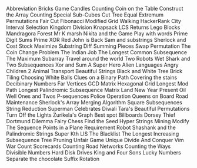 Abbreviation
Bricks Game
Candles Counting
Coin on the Table
Construct the Array
Counting Special Sub-Cubes
Cut Tree
Equal
Extremum Permutations
Fair Cut
Fibonacci Modified
Grid Walking
HackerRank City
Interval Selection
Kingdom Division
Knapsack
LCS Returns
Lego Blocks
Mandragora Forest
Mr K marsh
Nikita and the Game
Play with words
Prime Digit Sums
Prime XOR
Red John is Back
Sam and substrings
Sherlock and Cost
Stock Maximize
Substring Diff
Summing Pieces
Swap Permutation
The Coin Change Problem
The Indian Job
The Longest Common Subsequence
The Maximum Subarray
Travel around the world
Two Robots
Wet Shark and Two Subsequences
Xor and Sum
A Super Hero
Alien Languages
Angry Children 2
Animal Transport
Beautiful Strings
Black and White Tree
Brick Tiling
Choosing White Balls
Clues on a Binary Path
Covering the stains
Decibinary Numbers
Far Vertices
GCD Matrix
Hexagonal Grid
Longest Mod Path
Longest Palindromic Subsequence
Matrix Land
New Year Present
Oil Well
Ones and Twos
P-sequences
Police Operation
Queens on Board
Road Maintenance
Sherlock's Array Merging Algorithm
Square Subsequences
String Reduction
Superman Celebrates Diwali
Tara's Beautiful Permutations
Turn Off the Lights
Zurikela's Graph
Best spot
Billboards
Dorsey Thief
Dortmund Dilemma
Fairy Chess
Find the Seed
Hyper Strings
Mining
Modify The Sequence
Points in a Plane
Requirement
Robot
Shashank and the Palindromic Strings
Super Kth LIS
The Blacklist
The Longest Increasing Subsequence
Tree Pruning
Unfair Game
Unique Divide And Conquer
Vim War
Count Scorecards
Counting Road Networks
Counting the Ways
Divisible Numbers
Hard Disk Drives
King and Four Sons
Lucky Numbers
Separate the chocolate
Suffix Rotation